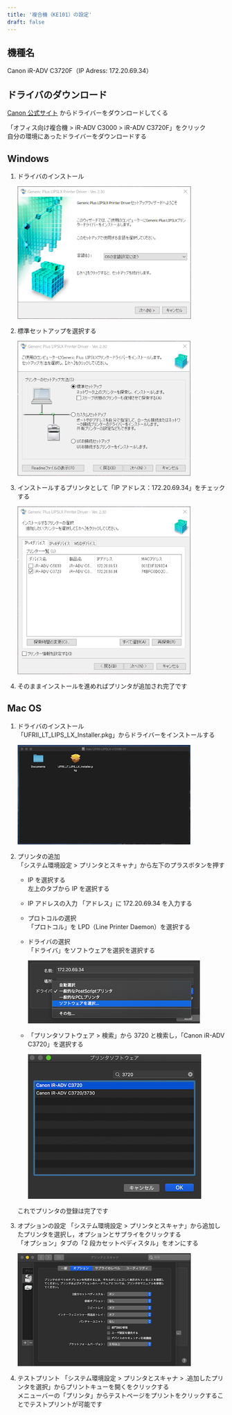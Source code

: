 ```yaml
---
title: '複合機（KE101）の設定'
draft: false
---
```


## 機種名

Canon iR-ADV C3720F（IP Adress: 172.20.69.34）

## ドライバのダウンロード

[Canon 公式サイト](https://www.google.com/url?q=https%3A%2F%2Fcweb.canon.jp%2Fcgi-bin%2Fdownload%2Fselect-product-by-catg.cgi%3Fi_cd_pr_catg%3D131&sa=D&sntz=1&usg=AFQjCNGi3ZNb1-_shsyOvCd87zNVpvX-3A) からドライバーをダウンロードしてくる

「オフィス向け複合機 > iR-ADV C3000 > iR-ADV C3720F」をクリック  
自分の環境にあったドライバーをダウンロードする

## Windows

1. ドライバのインストール

   ![複合機](c3720f-w01.png)

2. 標準セットアップを選択する

   ![複合機](c3720f-w02.png)

3. インストールするプリンタとして「IP アドレス：172.20.69.34」をチェックする

   ![複合機](c3720f-w03.png)

4. そのままインストールを進めればプリンタが追加され完了です

## Mac OS

1. ドライバのインストール  
   「UFRII_LT_LIPS_LX_Installer.pkg」からドライバーをインストールする

   ![複合機](c3720f-01.png)

2. プリンタの追加  
   「システム環境設定 > プリンタとスキャナ」から左下のプラスボタンを押す

   - IP を選択する  
     左上のタブから IP を選択する

   - IP アドレスの入力
     「アドレス」に 172.20.69.34 を入力する

   - プロトコルの選択  
     「プロトコル」を LPD（Line Printer Daemon）を選択する

   - ドライバの選択  
     「ドライバ」をソフトウェアを選択を選択する

     ![複合機](c3720f-02.png)

   - 「プリンタソフトウェア > 検索」から 3720 と検索し，「Canon iR-ADV C3720」を選択する

     ![複合機](c3720f-03.png)

   これでプリンタの登録は完了です

3. オプションの設定
   「システム環境設定 > プリンタとスキャナ」から追加したプリンタを選択し，オプションとサプライをクリックする  
   「オプション」タブの「2 段カセットペディスタル」をオンにする

   ![複合機](c3720f-04.png)

4. テストプリント
   「システム環境設定 > プリンタとスキャナ > .追加したプリンタを選択」からプリントキューを開くをクリックする  
   メニューバーの「プリンタ」からテストページをプリントをクリックすることでテストプリントが可能です
